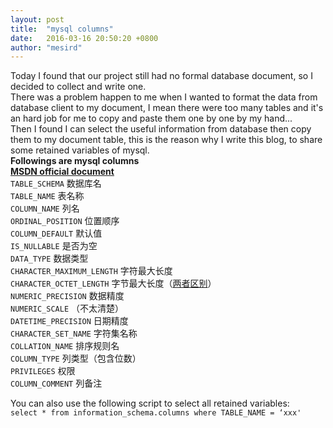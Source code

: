 ```yaml
---
layout: post
title:  "mysql columns"
date:   2016-03-16 20:50:20 +0800
author: "mesird"
---
```


Today I found that our project still had no formal database document, so I decided to collect and write one.  
There was a problem happen to me when I wanted to format the data from database client to my document, I mean there were too many tables and it's an hard job for me to copy and paste them one by one by my hand...  
Then I found I can select the useful information from database then copy them to my document table, this is the reason why I write this blog, to share some retained variables of mysql.  
**Followings are mysql columns**  
[**MSDN official document**](https://msdn.microsoft.com/en-us/library/ms188348.aspx)  
`TABLE_SCHEMA`                 数据库名  
`TABLE_NAME`                   表名称  
`COLUMN_NAME`                  列名  
`ORDINAL_POSITION`             位置顺序  
`COLUMN_DEFAULT`               默认值  
`IS_NULLABLE`                  是否为空  
`DATA_TYPE`                    数据类型  
`CHARACTER_MAXIMUM_LENGTH`     字符最大长度  
`CHARACTER_OCTET_LENGTH`       字节最大长度（[两者区别](http://dba.stackexchange.com/questions/74153/difference-between-character-maximum-length-and-character-octet-length)）  
`NUMERIC_PRECISION`            数据精度  
`NUMERIC_SCALE`                （不太清楚）  
`DATETIME_PRECISION`           日期精度  
`CHARACTER_SET_NAME`           字符集名称  
`COLLATION_NAME`               排序规则名  
`COLUMN_TYPE`                  列类型（包含位数）  
`PRIVILEGES`                   权限  
`COLUMN_COMMENT`               列备注  

You can also use the following script to select all retained variables:  
`select * from information_schema.columns where TABLE_NAME = ‘xxx'`